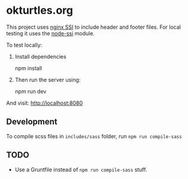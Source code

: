 # okturtles.org

This project uses [nginx SSI](http://nginx.org/en/docs/http/ngx_http_ssi_module.html)
to include header and footer files. For local testing it uses the
[node-ssi](https://github.com/yanni4night/node-ssi) module.

To test locally:

1. Install dependencies

   npm install

2. Then run the server using:

   npm run dev

And visit: [http://localhost:8080](http://localhost:8080)

## Development

To compile scss files in `includes/sass` folder, run `npm run compile-sass`

## TODO

- Use a Gruntfile instead of `npm run compile-sass` stuff.
